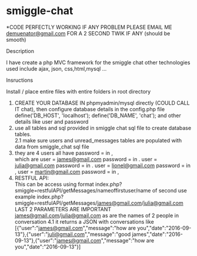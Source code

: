 # smiggle-chat                                                
                                                     
*CODE PERFECTLY WORKING IF ANY PROBLEM PLEASE EMAIL ME demuenator@gmail.com FOR A 2 SECOND TWIK IF ANY (should be smooth)

Description

I have create a php MVC framework for the smiggle chat other technologies used include ajax, json, css,html,mysql ...

  Insructions

Install / place entire files with entire folders in root directory

1. CREATE YOUR DATABASE IN phpmyadmin/mysql directly (COULD CALL IT chat), then configure database details in the config.php file
	define('DB_HOST', 'localhost');
	define('DB_NAME', 'chat'); and other details like user and password
2. use all tables and sql provided in smiggle chat  sql file to create database tables.                                               
2.1 make sure users and unread_messages tables are populated with data from smiggle_chat sql file
3. they are 4 users all have password = in ,                                                
which are user = james@gmail.com
password = in . 
user = julia@gmail.com
password = in . 
user = lionel@gmail.com
password = in , 
user = martin@gmail.com
password = in , 
4. RESTFUL API:                                                                                  
This can be access using format index.php?smiggle=restfulAPI/getMessages/nameoffirstuser/name of second use
example index.php?smiggle=restfulAPI/getMessages/james@gmail.com/julia@gmail.com                           
LAST 2 PARAMETERS ARE IMPORTANT james@gmail.com/julia@gmail.com as are the names of 2 people in conversation
 4.1 it returns a JSON with conversations like                                                              
 [{"user":"james@gmail.com","message":"how are you","date":"2016-09-13"},{"user":"juli@gmail.com","message":"good james","date":"2016-09-13"},{"user":"james@gmail.com","message":"how are you","date":"2016-09-13"}]

